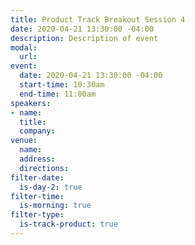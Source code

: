 ```yaml
---
title: Product Track Breakout Session 4
date: 2020-04-21 13:30:00 -04:00
description: Description of event
modal:
  url: 
event:
  date: 2020-04-21 13:30:00 -04:00
  start-time: 10:30am
  end-time: 11:00am
speakers:
- name: 
  title: 
  company: 
venue:
  name: 
  address: 
  directions: 
filter-date:
  is-day-2: true
filter-time:
  is-morning: true
filter-type:
  is-track-product: true
---
```


